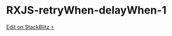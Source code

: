 # RXJS-retryWhen-delayWhen-1

[Edit on StackBlitz ⚡️](https://stackblitz.com/edit/typescript-7jqljw)